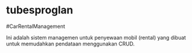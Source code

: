 # tubesproglan
#CarRentalManagement

Ini adalah sistem managemen untuk penyewaan mobil (rental) yang dibuat untuk memudahkan pendataan menggunakan CRUD.
